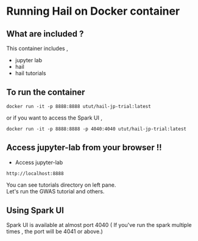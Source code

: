 # Running Hail on Docker container

## What are included ?
This container includes ,  
- jupyter lab
- hail
- hail tutorials

## To run the container
```
docker run -it -p 8888:8888 utut/hail-jp-trial:latest
```
or if you want to access the Spark UI , 
```
docker run -it -p 8888:8888 -p 4040:4040 utut/hail-jp-trial:latest
```

## Access jupyter-lab from your browser !!
- Access jupyter-lab
```
http://localhost:8888
```

You can see tutorials directory on left pane.  
Let's run the GWAS tutorial and others.


## Using Spark UI
Spark UI is available at almost port 4040 ( If you've run the spark multiple times , the port will be 4041 or above.)  
